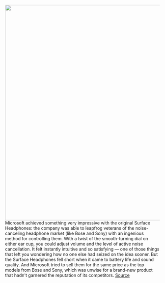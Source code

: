 <img src='https://cdn.vox-cdn.com/thumbor/4MHQAR3MyWBsA73kbB3Rpf1hveU=/0x0:2040x1360/1200x675/filters:focal(1123x654:1449x980)/cdn.vox-cdn.com/uploads/chorus_image/image/66831516/C0E84DFF_8EB1_403C_9CA6_B8B7FF1B8EEF.0.jpeg' width='700px' /><br/>
Microsoft achieved something very impressive with the original Surface Headphones: the company was able to leapfrog veterans of the noise-canceling headphone market (like Bose and Sony) with an ingenious method for controlling them. With a twist of the smooth-turning dial on either ear cup, you could adjust volume and the level of active noise cancellation. It felt instantly intuitive and so satisfying — one of those things that left you wondering how no one else had seized on the idea sooner. But the Surface Headphones fell short when it came to battery life and sound quality. And Microsoft tried to sell them for the same price as the top models from Bose and Sony, which was unwise for a brand-new product that hadn't garnered the reputation of its competitors.
<a href='https://www.theverge.com/2020/5/22/21267032/microsoft-surface-headphones-2-review-noise-canceling-specs-price'> Source <a/>